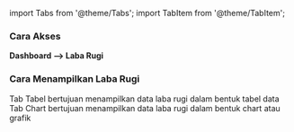import Tabs from '@theme/Tabs';
import TabItem from '@theme/TabItem';

### __Cara Akses__

__Dashboard --> Laba Rugi__

### __Cara Menampilkan Laba Rugi__



<Tabs>
  <TabItem value="Tabel" label="Tabel" default>
    Tab Tabel bertujuan menampilkan data laba rugi dalam bentuk tabel data
  </TabItem>
  <TabItem value="Chart" label="Chart">
    Tab Chart bertujuan menampilkan data laba rugi dalam bentuk chart atau grafik
  </TabItem>
 
</Tabs>
